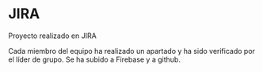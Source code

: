 # JIRA
Proyecto realizado en JIRA

Cada miembro del equipo ha realizado un apartado y ha sido verificado por el líder de grupo.
Se ha subido a Firebase y a github.
